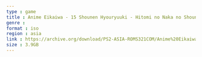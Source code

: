 ```yaml
---
type : game
title : Anime Eikaiwa - 15 Shounen Hyouryuuki - Hitomi no Naka no Shounen (Japan) (En,Ja)
genre : 
format : iso
region : asia
link : https://archive.org/download/PS2-ASIA-ROMS321COM/Anime%20Eikaiwa%20-%2015%20Shounen%20Hyouryuuki%20-%20Hitomi%20no%20Naka%20no%20Shounen%20%28Japan%29%20%28En%2CJa%29.7z
size : 3.9GB
---
```

